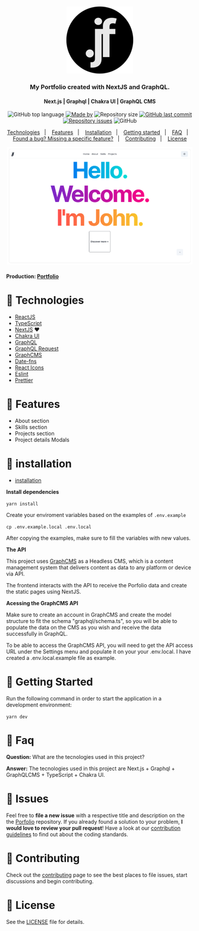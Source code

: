 <p align="center">
  <img src=".github/images/jf-logo.png" alt=".jf logo" />
</p>

<h3 align="center">
  My Portfolio created with NextJS and GraphQL.
</h3>
<h4 align="center">Next.js | Graphql | 
Chakra UI | GraphQL CMS</h4>
<!-- E02041 -->
<p align="center">
  <img alt="GitHub top language" src="https://img.shields.io/github/languages/top/johnfreitasau/portfolio?color=%2329B6D1">
  <a href="https://www.linkedin.com/in/johnfreitasau/"><img alt="Made by" src="https://img.shields.io/badge/made%20by-John%20Freitas-%2329B6D1"></a>
  <img alt="Repository size" src="https://img.shields.io/github/repo-size/johnfreitasau/portfolio?color=%2329B6D1">
  <a href="https://github.com/johnfreitasau/portfolio/commits/main"><img alt="GitHub last commit" src="https://img.shields.io/github/last-commit/johnfreitasau/portfolio?color=%2329B6D1"></a>
  <a href="https://github.com/johnfreitasau/portfolio/issues"><img alt="Repository issues" src="https://img.shields.io/github/issues/johnfreitasau/portfolio?color=%2329B6D1"></a>
  <img alt="GitHub" src="https://img.shields.io/github/license/johnfreitasau/portfolio?color=%2329B6D2">
</p>

<p align="center">
  <a href="#rocket-technologies">Technologies</a>&nbsp;&nbsp;&nbsp;|&nbsp;&nbsp;&nbsp;
  <a href="#rocket-features">Features</a>&nbsp;&nbsp;&nbsp;|&nbsp;&nbsp;&nbsp;
  <a href="#construction_worker-installation">Installation</a>&nbsp;&nbsp;&nbsp;|&nbsp;&nbsp;&nbsp;
  <a href="#runner-getting-started">Getting started</a>&nbsp;&nbsp;&nbsp;|&nbsp;&nbsp;&nbsp;
  <a href="#postbox-faq">FAQ</a>&nbsp;&nbsp;&nbsp;|&nbsp;&nbsp;&nbsp;
  <a href="#bug-issues">Found a bug? Missing a specific feature?</a>&nbsp;&nbsp;&nbsp;|&nbsp;&nbsp;&nbsp;
  <a href="#tada-contributing">Contributing</a>&nbsp;&nbsp;&nbsp;|&nbsp;&nbsp;&nbsp;
  <a href="#closed_book-license">License</a>
</p>

<p align="center">
  <img src=".github/images/porfolio-thumbnail.PNG" alt="My Portfolio" width="500" />
</p>


#### Production: [Portfolio](https://portfolio-johnfreitasau.vercel.app/) 



# :rocket: Technologies

- [ReactJS](https://reactjs.org/)
- [TypeScript](https://www.typescriptlang.org/)
- [NextJS](https://nextjs.org/) ❤️
- [Chakra UI](https://chakra-ui.com/) 
- [GraphQL](https://graphql.org/)
- [GraphQL Request](https://www.npmjs.com/package/graphql-request)
- [GraphCMS](https://graphcms.com/)
- [Date-fns](https://date-fns.org/)
- [React Icons](https://react-icons.github.io/react-icons/#/)
- [Eslint](https://eslint.org/)
- [Prettier](https://prettier.io/)

# :rocket: Features

* About section
* Skills section
* Projects section
* Project details Modals

# :construction_worker: installation
* [installation](#construction_worker-installation)

**Install dependencies**

```yarn install```

Create your enviroment variables based on the examples of ```.env.example```

```cp .env.example.local .env.local```

After copying the examples, make sure to fill the variables with new values.


**The API**

This project uses [GraphCMS](https://graphcms.com/) as a Headless CMS, which is a content management system that delivers content as data to any platform or device via API.

The frontend interacts with the API to receive the Porfolio data and create the static pages using NextJS.


**Acessing the GraphCMS API**

Make sure to create an account in GraphCMS and create the model structure to fit the schema "graphql/schema.ts", so you will be able to populate the data on the CMS as you wish and receive the data successfully in GraphQL.

To be able to access the GraphCMS API, you will need to get the API access URL under the Settings menu and populate it on your your .env.local. I have created a .env.local.example file as example.


# :runner: Getting Started

Run the following command in order to start the application in a development environment:

```yarn dev```


# :postbox: Faq

**Question:** What are the tecnologies used in this project?

**Answer:** The tecnologies used in this project are Next.js + Graphql + GraphQLCMS + TypeScript + Chakra UI.


# :bug: Issues

Feel free to **file a new issue** with a respective title and description on the the [Porfolio](https://github.com/johnfreitasau/portfolio/issues) repository. If you already found a solution to your problem, **I would love to review your pull request**! Have a look at our [contribution guidelines](https://github.com/johnfreitasau/portfolio/blob/main/CONTRIBUTING.md) to find out about the coding standards.

# :tada: Contributing

Check out the [contributing](https://github.com/johnfreitasau/portfolio/blob/master/CONTRIBUTING.md) page to see the best places to file issues, start discussions and begin contributing.


# :closed_book: License

See the [LICENSE](LICENSE) file for details.
